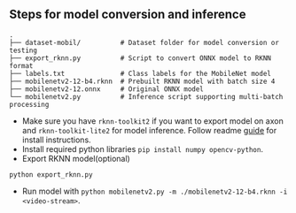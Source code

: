 ## Steps for model conversion and inference

```
.
├── dataset-mobil/          # Dataset folder for model conversion or testing
├── export_rknn.py          # Script to convert ONNX model to RKNN format
├── labels.txt              # Class labels for the MobileNet model
├── mobilenetv2-12-b4.rknn  # Prebuilt RKNN model with batch size 4
├── mobilenetv2-12.onnx     # Original ONNX model
└── mobilenetv2.py          # Inference script supporting multi-batch processing
```

- Make sure you have `rknn-toolkit2` if you want to export model on axon and `rknn-toolkit-lite2` for model inference. Follow readme [guide](https://github.com/vicharak-in/Axon-NPU-Guide?tab=readme-ov-file#axon-npu-guide) for install instructions.
- Install required python libraries `pip install numpy opencv-python`.
- Export RKNN model(optional)
```
python export_rknn.py
```
- Run model with `python mobilenetv2.py -m ./mobilenetv2-12-b4.rknn -i <video-stream>`.
